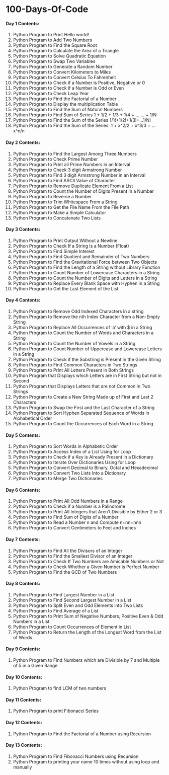 # 100-Days-Of-Code

#### Day 1 Contents:

1. Python Program to Print Hello world!
2. Python Program to Add Two Numbers
3. Python Program to Find the Square Root
4. Python Program to Calculate the Area of a Triangle
5. Python Program to Solve Quadratic Equation
6. Python Program to Swap Two Variables
7. Python Program to Generate a Random Number
8. Python Program to Convert Kilometers to Miles
9. Python Program to Convert Celsius To Fahrenheit
10. Python Program to Check if a Number is Positive, Negative or 0
11. Python Program to Check if a Number is Odd or Even
12. Python Program to Check Leap Year
13. Python Program to Find the Factorial of a Number
14. Python Program to Display the multiplication Table
15. Python Program to Find the Sum of Natural Numbers
16. Python Program to Find Sum of Series 1 + 1/2 + 1/3 + 1/4 + ……. + 1/N
17. Python Program to Find the Sum of the Series 1/1!+1/2!+1/3!+…1/N!
18. Python Program to Find the Sum of the Series: 1 + x^2/2 + x^3/3 + … x^n/n


#### Day 2 Contents:

1. Python Program to Find the Largest Among Three Numbers
2. Python Program to Check Prime Number
3. Python Program to Print all Prime Numbers in an Interval
4. Python Program to Check 3 digit Armstrong Number
5. Python Program to Find 3 digit Armstrong Number in an Interval
6. Python Program to Find ASCII Value of Character
7. Python Program to Remove Duplicate Element From a List
8. Python Program to Count the Number of Digits Present In a Number
9. Python Program to Reverse a Number
10. Python Program to Trim Whitespace From a String
11. Python Program to Get the File Name From the File Path
12. Python Program to Make a Simple Calculator
13. Python Program to Concatenate Two Lists


#### Day 3 Contents:

1. Python Program to Print Output Without a Newline
2. Python Program to Check If a String Is a Number (Float)
3. Python Program to Find Simple Interest
4. Python Program to Find Quotient and Remainder of Two Numbers
5. Python Program to Find the Gravitational Force between Two Objects
6. Python Program to Find the Length of a String without Library Function
7. Python Program to Count Number of Lowercase Characters in a String
8. Python Program to Count the Number of Digits and Letters in a String
9. Python Program to Replace Every Blank Space with Hyphen in a String
10. Python Program to Get the Last Element of the List

#### Day 4 Contents:

1. Python Program to Remove Odd Indexed Characters in a string
2. Python Program to Remove the nth Index Character from a Non-Empty String
3. Python Program to Replace All Occurrences of ‘a’ with $ in a String
4. Python Program to Count the Number of Words and Characters in a String
5. Python Program to Count the Number of Vowels in a String
6. Python Program to Count Number of Uppercase and Lowercase Letters in a String
7. Python Program to Check if the Substring is Present in the Given String
8. Python Program to Find Common Characters in Two Strings
9. Python Program to Print All Letters Present in Both Strings
10. Python Program that Displays which Letters are in First String but not in Second
11. Python Program that Displays Letters that are not Common in Two Strings
12. Python Program to Create a New String Made up of First and Last 2 Characters
13. Python Program to Swap the First and the Last Character of a String
14. Python Program to Sort Hyphen Separated Sequence of Words in Alphabetical Order
15. Python Program to Count the Occurrences of Each Word in a String

#### Day 5 Contents:

1. Python Program to Sort Words in Alphabetic Order
2. Python Program to Access Index of a List Using for Loop
3. Python Program to Check if a Key is Already Present in a Dictionary
4. Python Program to Iterate Over Dictionaries Using for Loop
5. Python Program to Convert Decimal to Binary, Octal and Hexadecimal
6. Python Program to Convert Two Lists Into a Dictionary
7. Python Program to Merge Two Dictionaries

#### Day 6 Contents:

1. Python Program to Print All Odd Numbers in a Range
2. Python Program to Check if a Number is a Palindrome
3. Python Program to Print All Integers that Aren’t Divisible by Either 2 or 3
4. Python Program to Find Sum of Digits of a Number
5. Python Program to Read a Number n and Compute n+nn+nnn
6. Python Program to Convert Centimeters to Feet and Inches

#### Day 7 Contents:

1. Python Program to Find All the Divisors of an Integer
2. Python Program to Find the Smallest Divisor of an Integer
3. Python Program to Check If Two Numbers are Amicable Numbers or Not
4. Python Program to Check Whether a Given Number is Perfect Number
5. Python Program to Find the GCD of Two Numbers

#### Day 8 Contents:

1. Python Program to Find Largest Number in a List
2. Python Program to Find Second Largest Number in a List
3. Python Program to Split Even and Odd Elements into Two Lists
4. Python Program to Find Average of a List
5. Python Program to Print Sum of Negative Numbers, Positive Even & Odd Numbers in a List
6. Python Program to Count Occurrences of Element in List
7. Python Program to Return the Length of the Longest Word from the List of Words

#### Day 9 Contents:

1. Python Program to Find Numbers which are Divisible by 7 and Multiple of 5 in a Given Range

#### Day 10 Contents:

1. Python Program to find LCM of two numbers

#### Day 11 Contents:

1. Python Program to print Fibonacci Series

#### Day 12 Contents:

1. Python Program to Find the Factorial of a Number using Recursion

#### Day 13 Contents:

1. Python Program to Find Fibonacci Numbers using Recursion
2. Python Program to printing your name 10 times without using loop and manually